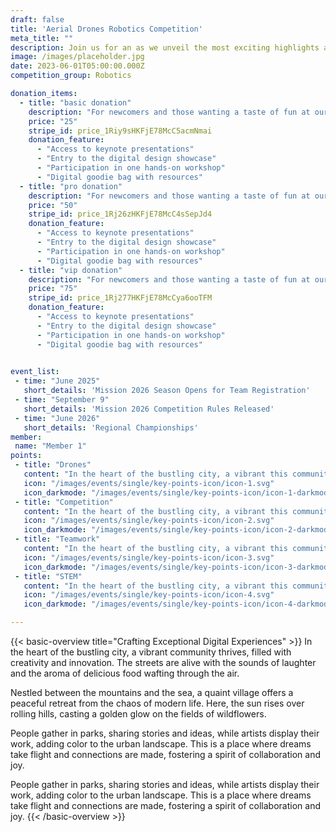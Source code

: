 ```yaml
---
draft: false
title: 'Aerial Drones Robotics Competition'
meta_title: ""
description: Join us for an as we unveil the most exciting highlights at our upcoming designer event.
image: /images/placeholder.jpg
date: 2023-06-01T05:00:00.000Z
competition_group: Robotics

donation_items: 
  - title: "basic donation"
    description: "For newcomers and those wanting a taste of fun at our conference event."
    price: "25"
    stripe_id: price_1Riy9sHKFjE78McC5acmNmai
    donation_feature:
      - "Access to keynote presentations"
      - "Entry to the digital design showcase"
      - "Participation in one hands-on workshop"
      - "Digital goodie bag with resources"
  - title: "pro donation"
    description: "For newcomers and those wanting a taste of fun at our conference event."
    price: "50"
    stripe_id: price_1Rj26zHKFjE78McC4sSepJd4
    donation_feature:
      - "Access to keynote presentations"
      - "Entry to the digital design showcase"
      - "Participation in one hands-on workshop"
      - "Digital goodie bag with resources"
  - title: "vip donation"
    description: "For newcomers and those wanting a taste of fun at our conference event."
    price: "75"
    stripe_id: price_1Rj277HKFjE78McCya6ooTFM
    donation_feature:
      - "Access to keynote presentations"
      - "Entry to the digital design showcase"
      - "Participation in one hands-on workshop"
      - "Digital goodie bag with resources"

      
event_list:
 - time: "June 2025"
   short_details: 'Mission 2026 Season Opens for Team Registration'
 - time: "September 9"
   short_details: 'Mission 2026 Competition Rules Released'
 - time: "June 2026"
   short_details: 'Regional Championships'
member: 
 name: "Member 1"
points:
 - title: "Drones"
   content: "In the heart of the bustling city, a vibrant this community thrives, filled with creativity."
   icon: "/images/events/single/key-points-icon/icon-1.svg"
   icon_darkmode: "/images/events/single/key-points-icon/icon-1-darkmode.svg"
 - title: "Competition"
   content: "In the heart of the bustling city, a vibrant this community thrives, filled with creativity."
   icon: "/images/events/single/key-points-icon/icon-2.svg"
   icon_darkmode: "/images/events/single/key-points-icon/icon-2-darkmode.svg"
 - title: "Teamwork"
   content: "In the heart of the bustling city, a vibrant this community thrives, filled with creativity."
   icon: "/images/events/single/key-points-icon/icon-3.svg"
   icon_darkmode: "/images/events/single/key-points-icon/icon-3-darkmode.svg"
 - title: "STEM"
   content: "In the heart of the bustling city, a vibrant this community thrives, filled with creativity."
   icon: "/images/events/single/key-points-icon/icon-4.svg"
   icon_darkmode: "/images/events/single/key-points-icon/icon-4-darkmode.svg"

---
```


{{< basic-overview title="Crafting Exceptional Digital Experiences" >}}
In the heart of the bustling city, a vibrant community thrives,
filled with creativity and innovation. The streets are alive with
the sounds of laughter and the aroma of delicious food wafting
through the air.

Nestled between the mountains and the sea, a quaint village offers
a peaceful retreat from the chaos of modern life. Here, the sun
rises over rolling hills, casting a golden glow on the fields of
wildflowers.

People gather in parks, sharing stories and ideas, while artists
display their work, adding color to the urban landscape. This is a
place where dreams take flight and connections are made, fostering
a spirit of collaboration and joy.

People gather in parks, sharing stories and ideas, while artists
display their work, adding color to the urban landscape. This is a
place where dreams take flight and connections are made, fostering
a spirit of collaboration and joy.
{{< /basic-overview >}}
